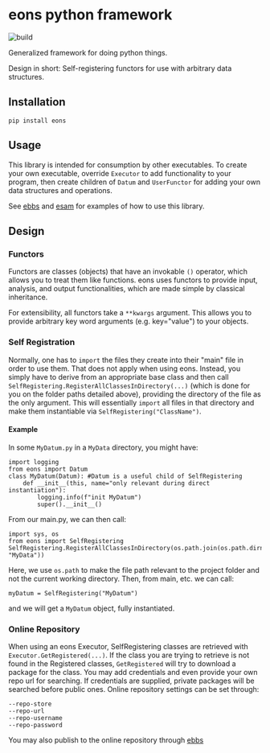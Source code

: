 # eons python framework

![build](https://github.com/eons-dev/eons/actions/workflows/python-package.yml/badge.svg)

Generalized framework for doing python things.

Design in short: Self-registering functors for use with arbitrary data structures.

## Installation
`pip install eons`

## Usage

This library is intended for consumption by other executables.
To create your own executable, override `Executor` to add functionality to your program, then create children of `Datum` and `UserFunctor` for adding your own data structures and operations.

See [ebbs](https://github.com/eons-dev/ebbs) and [esam](https://github.com/eons-dev/esam) for examples of how to use this library.

## Design

### Functors

Functors are classes (objects) that have an invokable `()` operator, which allows you to treat them like functions.
eons uses functors to provide input, analysis, and output functionalities, which are made simple by classical inheritance.

For extensibility, all functors take a `**kwargs` argument. This allows you to provide arbitrary key word arguments (e.g. key="value") to your objects.

### Self Registration

Normally, one has to `import` the files they create into their "main" file in order to use them. That does not apply when using eons. Instead, you simply have to derive from an appropriate base class and then call `SelfRegistering.RegisterAllClassesInDirectory(...)` (which is done for you on the folder paths detailed above), providing the directory of the file as the only argument. This will essentially `import` all files in that directory and make them instantiable via `SelfRegistering("ClassName")`.

#### Example

In some `MyDatum.py` in a `MyData` directory, you might have:
```
import logging
from eons import Datum
class MyDatum(Datum): #Datum is a useful child of SelfRegistering
    def __init__(this, name="only relevant during direct instantiation"):
        logging.info(f"init MyDatum")
        super().__init__()
```
From our main.py, we can then call:
```
import sys, os
from eons import SelfRegistering
SelfRegistering.RegisterAllClassesInDirectory(os.path.join(os.path.dirname(os.path.abspath(__file__)), "MyData"))
```
Here, we use `os.path` to make the file path relevant to the project folder and not the current working directory.
Then, from main, etc. we can call:
```
myDatum = SelfRegistering("MyDatum")
```
and we will get a `MyDatum` object, fully instantiated.

### Online Repository

When using an eons Executor, SelfRegistering classes are retrieved with `Executor.GetRegistered(...)`. If the class you are trying to retrieve is not found in the Registered classes, `GetRegistered` will try to download a package for the class.
You may add credentials and even provide your own repo url for searching. If credentials are supplied, private packages will be searched before public ones.
Online repository settings can be set through:
```
--repo-store
--repo-url
--repo-username
--repo-password
```

You may also publish to the online repository through [ebbs](https://github.com/eons-dev/bin_ebbs)
